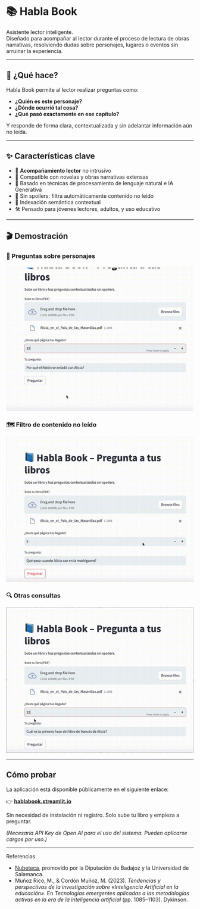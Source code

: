 # 📚 Habla Book

Asistente lector inteligente.  
Diseñado para acompañar al lector durante el proceso de lectura de obras narrativas, resolviendo dudas sobre personajes, lugares o eventos sin arruinar la experiencia.

---

## 🧠 ¿Qué hace?

Habla Book permite al lector realizar preguntas como:

- **¿Quién es este personaje?**
- **¿Dónde ocurrió tal cosa?**
- **¿Qué pasó exactamente en ese capítulo?**

Y responde de forma clara, contextualizada y sin adelantar información aún no leída.

---

## ✨ Características clave

- 🧭 **Acompañamiento lector** no intrusivo
- 📖 Compatible con novelas y obras narrativas extensas
- 🤖 Basado en técnicas de procesamiento de lenguaje natural e IA Generativa
- 🚫 Sin spoilers: filtra automáticamente contenido no leído
- 🧩 Indexación semántica contextual
- 🛠️ Pensado para jóvenes lectores, adultos, y uso educativo

---

## 🎬 Demostración

### 🐇 Preguntas sobre personajes
![Consulta personaje](demo/pregunta3.gif)


### 🗺️ Filtro de contenido no leído
![Spoiler](demo/pregunta2.gif)


### 🔍 Otras consultas
![Otros](demo/pregunta1.gif)


---

## Cómo probar

La aplicación está disponible públicamente en el siguiente enlace:

👉 [**hablabook.streamlit.io**](https://hablabook.streamlit.io)

Sin necesidad de instalación ni registro. Solo sube tu libro y empieza a preguntar.

*(Necesaria API Key de Open AI para el uso del sistema. Pueden aplicarse cargos por uso.)*

---

Referencias

- [Nubeteca](https://www.dip-badajoz.es/cultura/ceex/index.php?cont=nubeteca), promovido por la Diputación de Badajoz y la Universidad de Salamanca.
- Muñoz Rico, M., & Cordón Muñoz, M. (2023). *Tendencias y perspectivas de la investigación sobre «Inteligencia Artificial en la educación»*. En *Tecnologías emergentes aplicadas a las metodologías activas en la era de la inteligencia artificial* (pp. 1085–1103). Dykinson.